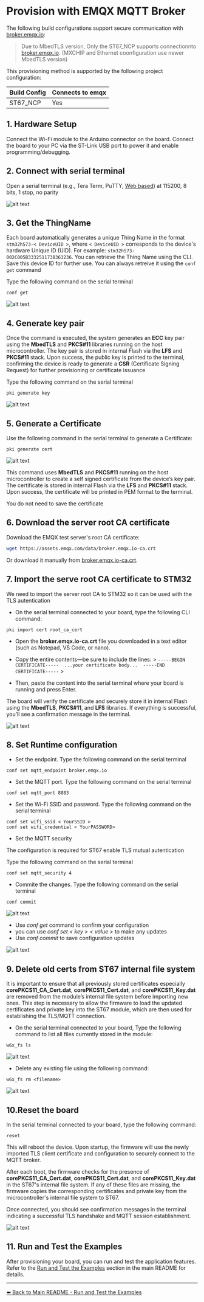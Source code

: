 # Provision with EMQX MQTT Broker

The following build configurations support secure communication with [broker.emqx.io](https://www.emqx.com/en/mqtt/public-mqtt5-broker):

> Due to MbedTLS version, Only the ST67_NCP supports connectionnto [broker.emqx.io](https://www.emqx.com/en/mqtt/public-mqtt5-broker). (MXCHIP and Ethernet coonfiguration use newer MbedTLS version)

This provisioning method is supported by the following project configuration:

|       Build Config          | Connects to emqx       |
|:---------                   |:-------                |
| ST67_NCP                    |           Yes          |


## 1. Hardware Setup

Connect the Wi-Fi module to the Arduino connector on the board. Connect the board to your PC via the ST-Link USB port to power it and enable programming/debugging.

## 2. Connect with serial terminal

 Open a serial terminal (e.g., Tera Term, PuTTY, [Web based](https://googlechromelabs.github.io/serial-terminal/))  at 115200, 8 bits, 1 stop, no parity

 ![alt text](assets/TeraTerm_Config.png)

## 3. Get the ThingName

Each board automatically generates a unique Thing Name in the format `stm32h573-< DeviceUID >`, where `< DeviceUID >` corresponds to the device's hardware Unique ID (UID). For example: `stm32h573-002C005B3332511738363236`. You can retrieve the Thing Name using the CLI. Save this device ID for further use. You can always retreive it using the `conf get` command

Type the following command on the serial terminal

```
conf get
```
![alt text](assets/conf_get.png)

## 4. Generate key pair

Once the command is executed, the system generates an **ECC** key pair using the **MbedTLS** and **PKCS#11** libraries running on the host microcontroller. The key pair is stored in internal Flash via the **LFS** and **PKCS#11** stack. Upon success, the public key is printed to the terminal, confirming the device is ready to generate a **CSR** (Certificate Signing Request) for further provisioning or certificate issuance

Type the following command on the serial terminal

```
pki generate key
```

 ![alt text](assets/pki_gererate_key.png)
 
## 5. Generate a Certificate

Use the following command in the serial terminal to generate a Certificate:

```
pki generate cert
```

 ![alt text](assets/pki_generate_cert.png)


This command uses **MbedTLS** and **PKCS#11** running on the host microcontroller to create a self signed certificate from the device’s key pair. The certificate is stored in internal Flash via the **LFS** and **PKCS#11** stack. Upon success, the certificate will be printed in PEM format to the terminal.

You do not need to save the certificate

## 6. Download the server root CA certificate

Download the EMQX test server's root CA certificate:

```sh
wget https://assets.emqx.com/data/broker.emqx.io-ca.crt
```

Or download it manually from [broker.emqx.io-ca.crt](https://assets.emqx.com/data/broker.emqx.io-ca.crt).
 
## 7. Import the serve root CA certificate to STM32

We need to import the server root CA to STM32 so it can be used with the TLS autentication

- On the serial terminal connected to your board, type the following CLI command:

```
pki import cert root_ca_cert
```

- Open the **broker.emqx.io-ca.crt** file you downloaded in a text editor (such as Notepad, VS Code, or nano). 

- Copy the entire contents—be sure to include the lines: > `-----BEGIN CERTIFICATE-----  ...your certificate body...  -----END CERTIFICATE-----` >

- Then, paste the content into the serial terminal where your board is running and press Enter.

The board will verify the certificate and securely store it in internal Flash using the **MbedTLS**, **PKCS#11**, and **LFS** libraries. If everything is successful, you’ll see a confirmation message in the terminal.

![alt text](assets/pki_import_root_ca.png)

## 8. Set Runtime configuration

- Set the endpoint. Type the following command on the serial terminal

```
conf set mqtt_endpoint broker.emqx.io
```

- Set the MQTT port. Type the following command on the serial terminal

```
conf set mqtt_port 8883
```

- Set the Wi-Fi SSID and password. Type the following command on the serial terminal

```
conf set wifi_ssid < YourSSID >
conf set wifi_credential < YourPASSWORD>
```

- Set the MQTT security

The configuration is required for ST67 enable TLS mutual autentication 

Type the following command on the serial terminal

 ```
conf set mqtt_security 4
```

- Commite the changes. Type the following command on the serial terminal

 ```
conf commit
```

![alt text](assets/emqx_conf_commit.png)

- Use *conf get* command to confirm your configuration
- you can use *conf set < key > < value >* to make any updates
- Use *conf commit* to save configuration updates

![alt text](assets/emqx_conf_get.png)

## 9. Delete old certs from ST67 internal file system

It is important to ensure that all previously stored certificates especially **corePKCS11_CA_Cert.dat**, **corePKCS11_Cert.dat**, and **corePKCS11_Key.dat** are removed from the module’s internal file system before importing new ones. This step is necessary to allow the firmware to load the updated certificates and private key into the ST67 module, which are then used for establishing the TLS/MQTT connection.

- On the serial terminal connected to your board, Type the following command to list all files currently stored in the module:

```
w6x_fs ls
```

![alt text](assets/w6x_fs_ls.png)

- Delete any existing file using the following command:

```
w6x_fs rm <filename>
```

![alt text](assets/w6x_fs_rm.png)

## 10.Reset the board

In the serial terminal connected to your board, type the following command:

```
reset
```

This will reboot the device. Upon startup, the firmware will use the newly imported TLS client certificate and configuration to securely connect to the MQTT broker.

After each boot, the firmware checks for the presence of **corePKCS11_CA_Cert.dat**, **corePKCS11_Cert.dat**, and **corePKCS11_Key.dat** in the ST67's internal file system. If any of these files are missing, the firmware copies the corresponding certificates and private key from the microcontroller's internal file system to ST67.

Once connected, you should see confirmation messages in the terminal indicating a successful TLS handshake and MQTT session establishment.

![alt text](assets/mqtt_connection.png)

## 11. Run and Test the Examples

After provisioning your board, you can run and test the application features. Refer to the [Run and Test the Examples](readme.md#7-run-and-test-the-examples) section in the main README for details.

---

[⬅️ Back to Main README - Run and Test the Examples](readme.md#7-run-and-test-the-examples)